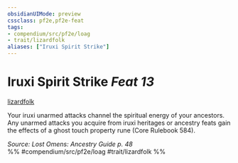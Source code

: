 ```yaml
---
obsidianUIMode: preview
cssclass: pf2e,pf2e-feat
tags:
- compendium/src/pf2e/loag
- trait/lizardfolk
aliases: ["Iruxi Spirit Strike"]
---
```

# Iruxi Spirit Strike  *Feat 13*  
[lizardfolk](../../Rules/traits/lizardfolk-b1.md)  


Your iruxi unarmed attacks channel the spiritual energy of your ancestors. Any unarmed attacks you acquire from iruxi heritages or ancestry feats gain the effects of a ghost touch property rune (Core Rulebook 584).

*Source: Lost Omens: Ancestry Guide p. 48*  
%% #compendium/src/pf2e/loag #trait/lizardfolk %%